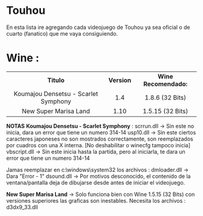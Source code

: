 Touhou
======

En esta lista ire agregando cada videojuego de Touhou ya sea oficial o de cuarto (fanatico) que me vaya consiguiendo.

Wine :
======
|                                                               |                   |                                    |
|:---:|:---:|:---:|
|**Titulo**|**Version**|**Wine Recomendado:**|
|Koumajou Densetsu - Scarlet Symphony | 1.4 | 1.8.6 (32 Bits) |
|New Super Marisa Land | 1.10 | 1.5.15 (32 Bits) |

**NOTAS**
**Koumajou Densetsu - Scarlet Symphony** :
scrrun.dll	->	Sin este no inicia, dara un error que tiene un numero 314-14
usp10.dll	->	Sin este ciertos caracteres japoneses no son mostrados correctamente, son reemplazados por cuadros con una X interna. [No deshabilitar o winecfg tampoco inicia]
vbscript.dll	->	Sin este inicia hasta la partida, pero al iniciarla, te dara un error que tiene un numero 314-14

Jamas reemplazar en c:\windows\system32 los archivos :
dmloader.dll	->  Dara "Error - 1"
dsound.dll	->  Por motivos desconocido, el contenido de la ventana/pantalla deja de dibujarse desde antes de iniciar el videojuego.

**New Super Marisa Land** -> Solo funciona bien con Wine 1.5.15 (32 Bits) con versiones superiores las graficas son inestables.
Necesita los archivos :
d3dx9_33.dll